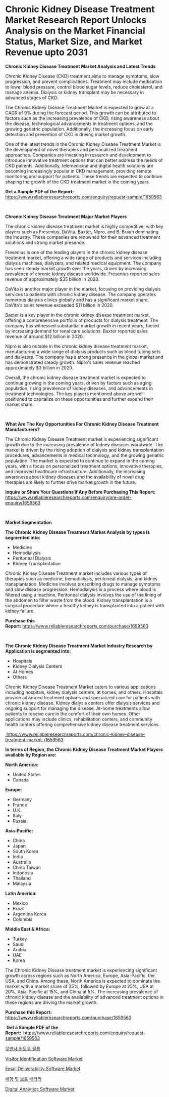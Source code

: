 <p><h1>Chronic Kidney Disease Treatment Market Research Report Unlocks Analysis on the Market Financial Status, Market Size, and Market Revenue upto 2031</h1></p><p><strong>Chronic Kidney Disease Treatment Market Analysis and Latest Trends</strong></p>
<p><p>Chronic Kidney Disease (CKD) treatment aims to manage symptoms, slow progression, and prevent complications. Treatment may include medication to lower blood pressure, control blood sugar levels, reduce cholesterol, and manage anemia. Dialysis or kidney transplant may be necessary in advanced stages of CKD.</p><p>The Chronic Kidney Disease Treatment Market is expected to grow at a CAGR of 9% during the forecast period. This growth can be attributed to factors such as the increasing prevalence of CKD, rising awareness about the disease, technological advancements in treatment options, and the growing geriatric population. Additionally, the increasing focus on early detection and prevention of CKD is driving market growth.</p><p>One of the latest trends in the Chronic Kidney Disease Treatment Market is the development of novel therapies and personalized treatment approaches. Companies are investing in research and development to introduce innovative treatment options that can better address the needs of CKD patients. Additionally, telemedicine and digital health solutions are becoming increasingly popular in CKD management, providing remote monitoring and support for patients. These trends are expected to continue shaping the growth of the CKD treatment market in the coming years.</p></p>
<p><strong>Get a Sample PDF of the Report:&nbsp;</strong> <a href="https://www.reliableresearchreports.com/enquiry/request-sample/1659563">https://www.reliableresearchreports.com/enquiry/request-sample/1659563</a></p>
<p>&nbsp;</p>
<p><strong>Chronic Kidney Disease Treatment Major Market Players</strong></p>
<p><p>The chronic kidney disease treatment market is highly competitive, with key players such as Fresenius, DaVita, Baxter, Nipro, and B. Braun dominating the industry. These companies are renowned for their advanced treatment solutions and strong market presence. </p><p>Fresenius is one of the leading players in the chronic kidney disease treatment market, offering a wide range of products and services including dialysis machines, dialyzers, and related medical equipment. The company has seen steady market growth over the years, driven by increasing prevalence of chronic kidney disease worldwide. Fresenius reported sales revenue of approximately $35 billion in 2020.</p><p>DaVita is another major player in the market, focusing on providing dialysis services to patients with chronic kidney disease. The company operates numerous dialysis clinics globally and has a significant market share. DaVita's sales revenue exceeded $11 billion in 2020.</p><p>Baxter is a key player in the chronic kidney disease treatment market, offering a comprehensive portfolio of products for dialysis treatment. The company has witnessed substantial market growth in recent years, fueled by increasing demand for renal care solutions. Baxter reported sales revenue of around $12 billion in 2020.</p><p>Nipro is also notable in the chronic kidney disease treatment market, manufacturing a wide range of dialysis products such as blood tubing sets and dialyzers. The company has a strong presence in the global market and has demonstrated steady growth. Nipro's sales revenue reached approximately $3 billion in 2020.</p><p>Overall, the chronic kidney disease treatment market is expected to continue growing in the coming years, driven by factors such as aging population, rising prevalence of kidney diseases, and advancements in treatment technologies. The key players mentioned above are well-positioned to capitalize on these opportunities and further expand their market share.</p></p>
<p>&nbsp;</p>
<p><strong>What Are The Key Opportunities For Chronic Kidney Disease Treatment Manufacturers?</strong></p>
<p><p>The Chronic Kidney Disease Treatment market is experiencing significant growth due to the increasing prevalence of kidney diseases worldwide. The market is driven by the rising adoption of dialysis and kidney transplantation procedures, advancements in medical technology, and the growing geriatric population. The market is expected to continue to expand in the coming years, with a focus on personalized treatment options, innovative therapies, and improved healthcare infrastructure. Additionally, the increasing awareness about kidney diseases and the availability of novel drug therapies are likely to further drive market growth in the future.</p></p>
<p><strong>Inquire or Share Your Questions If Any Before Purchasing This Report:</strong> <a href="https://www.reliableresearchreports.com/enquiry/pre-order-enquiry/1659563">https://www.reliableresearchreports.com/enquiry/pre-order-enquiry/1659563</a></p>
<p>&nbsp;</p>
<p><strong>Market Segmentation</strong></p>
<p><strong>The Chronic Kidney Disease Treatment Market Analysis by types is segmented into:</strong></p>
<p><ul><li>Medicine</li><li>Hemodialysis</li><li>Peritoneal Dialysis</li><li>Kidney Transplantation</li></ul></p>
<p><p>Chronic Kidney Disease Treatment market includes various types of therapies such as medicine, hemodialysis, peritoneal dialysis, and kidney transplantation. Medicine involves prescribing drugs to manage symptoms and slow disease progression. Hemodialysis is a process where blood is filtered using a machine. Peritoneal dialysis involves the use of the lining of the abdomen to filter waste from the blood. Kidney transplantation is a surgical procedure where a healthy kidney is transplanted into a patient with kidney failure.</p></p>
<p><strong>Purchase this Report:&nbsp;</strong><a href="https://www.reliableresearchreports.com/purchase/1659563">https://www.reliableresearchreports.com/purchase/1659563</a></p>
<p>&nbsp;</p>
<p><strong>The Chronic Kidney Disease Treatment Market Industry Research by Application is segmented into:</strong></p>
<p><ul><li>Hospitals</li><li>Kidney Dialysis Centers</li><li>At Homes</li><li>Others</li></ul></p>
<p><p>Chronic Kidney Disease Treatment Market caters to various applications including hospitals, kidney dialysis centers, at homes, and others. Hospitals provide advanced treatment options and specialized care for patients with chronic kidney disease. Kidney dialysis centers offer dialysis services and ongoing support for managing the disease. At-home treatments allow patients to receive care in the comfort of their own homes. Other applications may include clinics, rehabilitation centers, and community health centers offering comprehensive kidney disease treatment services.</p></p>
<p><a href="https://www.reliableresearchreports.com/chronic-kidney-disease-treatment-market-r1659563">&nbsp;https://www.reliableresearchreports.com/chronic-kidney-disease-treatment-market-r1659563</a></p>
<p><strong>In terms of Region, the Chronic Kidney Disease Treatment Market Players available by Region are:</strong></p>
<p>
    <p> <strong> North America: </strong>
        <ul>
            <li>United States</li>
            <li>Canada</li>
        </ul>
        </p> 
    <p> <strong> Europe: </strong>
        <ul>
            <li>Germany</li>
            <li>France</li>
            <li>U.K.</li>
            <li>Italy</li>
            <li>Russia</li>
        </ul>
        </p> 
    <p> <strong> Asia-Pacific: </strong>
        <ul>
            <li>China</li>
            <li>Japan</li>
            <li>South Korea</li>
            <li>India</li>
            <li>Australia</li>
            <li>China Taiwan</li>
            <li>Indonesia</li>
            <li>Thailand</li>
            <li>Malaysia</li>
        </ul>
        </p> 
    <p> <strong> Latin America: </strong>
        <ul>
            <li>Mexico</li>
            <li>Brazil</li>
            <li>Argentina Korea</li>
            <li>Colombia</li>
        </ul>
        </p> 
    <p> <strong> Middle East & Africa: </strong>
        <ul>
            <li>Turkey</li>
            <li>Saudi</li>
            <li>Arabia</li>
            <li>UAE</li>
            <li>Korea</li>
        </ul>
    </p>
    </p>
<p><p>The Chronic Kidney Disease treatment market is experiencing significant growth across regions such as North America, Europe, Asia-Pacific, the USA, and China. Among these, North America is expected to dominate the market with a market share of 35%, followed by Europe at 25%, USA at 20%, Asia-Pacific at 15%, and China at 5%. The increasing prevalence of chronic kidney disease and the availability of advanced treatment options in these regions are driving the market growth.</p></p>
<p><strong>Purchase this Report: </strong><a href="https://www.reliableresearchreports.com/purchase/1659563">https://www.reliableresearchreports.com/purchase/1659563</a></p>
<p>&nbsp;<strong>Get a Sample PDF of the Report:&nbsp;&nbsp;</strong><a href="https://www.reliableresearchreports.com/enquiry/request-sample/1659563">https://www.reliableresearchreports.com/enquiry/request-sample/1659563</a></p>
<p><strong></strong></p>
<p><p><a href="https://github.com/akzkkws047661437/Market-Research-Report-List-4/blob/main/171651585790.md">무반사 윈도우 필름</a></p><p><a href="https://github.com/francesprichey/Market-Research-Report-List-1/blob/main/visitor-identification-software-market.md">Visitor Identification Software Market</a></p><p><a href="https://github.com/BryceTownsendr/Market-Research-Report-List-6/blob/main/email-deliverability-software-market.md">Email Deliverability Software Market</a></p><p><a href="https://github.com/vsckjg50460/Market-Research-Report-List-4/blob/main/774769685792.md">해양 및 보트 배터리</a></p><p><a href="https://github.com/lawrenceWatkins654/Market-Research-Report-List-1/blob/main/digital-analytics-software-market.md">Digital Analytics Software Market</a></p></p>